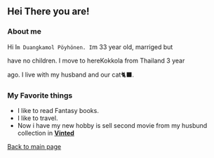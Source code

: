 ## Hei There you are!

### About me

Hi I`m Duangkamol Pöyhönen. I`m 33 year old, marriged but 

have no children. I move to hereKokkola from Thailand 3 year 

ago. I live with my husband and our cat🐈‍⬛.

### My Favorite things
* I like to read Fantasy books.
* I like to travel.
* Now i have my new hobby is sell second movie from my husbund collection in [**Vinted**](https://www.vinted.fi/member/270203085-mollybeer)



[Back to main page](index.md)


